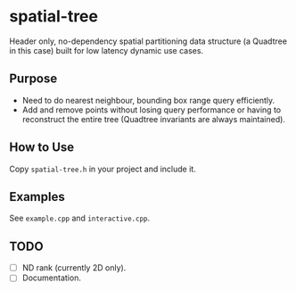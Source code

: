 # spatial-tree
Header only, no-dependency spatial partitioning data structure (a Quadtree in this case) built for low latency dynamic use cases.

## Purpose
- Need to do nearest neighbour, bounding box range query efficiently.
- Add and remove points without losing query performance or having to reconstruct the entire tree (Quadtree invariants are always maintained).

## How to Use
Copy `spatial-tree.h` in your project and include it.

## Examples
See `example.cpp` and `interactive.cpp`.

## TODO
- [ ] ND rank (currently 2D only).
- [ ] Documentation.
